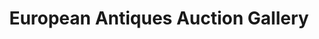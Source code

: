 ---
title: "European Antiques Auction Gallery"
url: /seminary/european-antiques-auction-gallery/
shop: Antiquitäten
---
